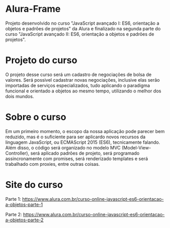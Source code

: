 # Alura-Frame
Projeto desenvolvido no curso "JavaScript avançado I: ES6, orientação a objetos e padrões de projetos" da Alura e finalizado na segunda parte do curso "JavaScript avançado II: ES6, orientação a objetos e padrões de projetos".


# Projeto do curso
O projeto desse curso será um cadastro de negociações de bolsa de valores. Será possivel cadastrar novas negociações, inclusive elas serão importadas de serviços especializados, tudo aplicando o paradigma funcional e orientado a objetos ao mesmo tempo, utilizando o melhor dos dois mundos.

# Sobre o curso
Em um primeiro momento, o escopo da nossa aplicação pode parecer bem reduzido, mas é o suficiente para ser aplicardo novos recursos da linguagem JavaScript, ou ECMAScript 2015 (ES6), tecnicamente falando. Além disso, o código será organizado no modelo MVC (Model-View-Controller), será aplicado padrões de projeto, será programado assincronamente com promises, será renderizado templates e será trabalhado com proxies, entre outras coisas.

# Site do curso
Parte 1: https://www.alura.com.br/curso-online-javascript-es6-orientacao-a-objetos-parte-1

Parte 2: https://www.alura.com.br/curso-online-javascript-es6-orientacao-a-objetos-parte-2
